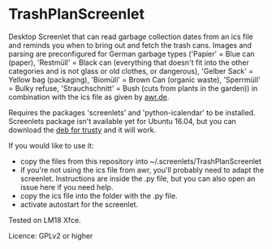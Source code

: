 # TrashPlanScreenlet
Desktop Screenlet that can read garbage collection dates from an ics file and reminds you when to bring out and fetch the trash cans. Images and parsing are preconfigured for German garbage types ('Papier' = Blue can (paper), 'Restmüll' = Black can (everything that doesn't fit into the other categories and is not glass or old clothes, or dangerous), 'Gelber Sack' = Yellow bag (packaging), 'Biomüll' = Brown Can (organic waste), 'Sperrmüll' = Bulky refuse, 'Strauchschnitt' = Bush (cuts from plants in the garden)) in combination with the ics file as given by [awr.de](https://www.awr.de/startseite/).

Requires the packages 'screenlets' and 'python-icalendar' to be installed. Screenlets package isn't available yet for Ubuntu 16.04, but you can download the [deb for trusty](http://launchpadlibrarian.net/116382997/screenlets_0.1.6-0ubuntu2_all.deb) and it will work.

If you would like to use it:
- copy the files from this repository into ~/.screenlets/TrashPlanScreenlet
- if you're not using the ics file from awr, you'll probably need to adapt the screenlet. Instructions are inside the .py file, but you can also open an issue here if you need help.
- copy the ics file into the folder with the .py file.
- activate autostart for the screenlet.

Tested on LM18 Xfce.

Licence: GPLv2 or higher
